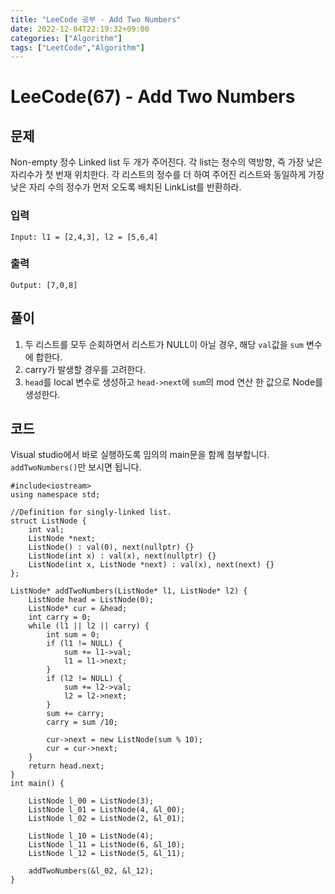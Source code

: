 ```yaml
---
title: "LeeCode 공부 - Add Two Numbers"
date: 2022-12-04T22:19:32+09:00
categories: ["Algorithm"]
tags: ["LeetCode","Algorithm"]
---
```


# LeeCode(67) - Add Two Numbers

## 문제
Non-empty 정수 Linked list 두 개가 주어진다. 각 list는 정수의 역방향, 즉 가장 낮은 자리수가 첫 번재 위치한다. 각 리스트의 정수를 더 하여 주어진 리스트와 동일하게 가장 낮은 자리 수의 정수가 먼저 오도록 배치된 LinkList를 반환하라.

### 입력
```
Input: l1 = [2,4,3], l2 = [5,6,4]
```

### 출력
```
Output: [7,0,8]
```

## 풀이
1. 두 리스트를 모두 순회하면서 리스트가 NULL이 아닐 경우, 해당 `val`값을 `sum` 변수에 합한다.
2. carry가 발생할 경우를 고려한다.
3. `head`를 local 변수로 생성하고 `head->next`에 `sum`의 mod 연산 한 값으로 Node를 생성한다.

## 코드
Visual studio에서 바로 실행하도록 임의의 main문을 함께 첨부합니다. `addTwoNumbers()`만 보시면 됩니다.
```
#include<iostream>
using namespace std;

//Definition for singly-linked list.
struct ListNode {
    int val;
    ListNode *next;
    ListNode() : val(0), next(nullptr) {}
    ListNode(int x) : val(x), next(nullptr) {}
    ListNode(int x, ListNode *next) : val(x), next(next) {}
};

ListNode* addTwoNumbers(ListNode* l1, ListNode* l2) {
    ListNode head = ListNode(0);
    ListNode* cur = &head;
    int carry = 0;
    while (l1 || l2 || carry) {
        int sum = 0;
        if (l1 != NULL) {
            sum += l1->val;
            l1 = l1->next;
        }
        if (l2 != NULL) {
            sum += l2->val;
            l2 = l2->next;
        }
        sum += carry;
        carry = sum /10;

        cur->next = new ListNode(sum % 10);
        cur = cur->next;
    }
    return head.next;
}
int main() {
    
    ListNode l_00 = ListNode(3);
    ListNode l_01 = ListNode(4, &l_00);
    ListNode l_02 = ListNode(2, &l_01);

    ListNode l_10 = ListNode(4);
    ListNode l_11 = ListNode(6, &l_10);
    ListNode l_12 = ListNode(5, &l_11);

    addTwoNumbers(&l_02, &l_12);
}
```